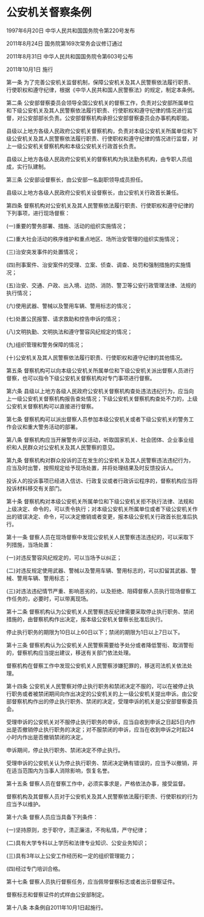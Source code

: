 # 公安机关督察条例

1997年6月20日 中华人民共和国国务院令第220号发布　

2011年8月24日 国务院第169次常务会议修订通过

2011年8月31日 中华人民共和国国务院令第603号公布

2011年10月1日 施行

<!-- INFO END -->

第一条 为了完善公安机关监督机制，保障公安机关及其人民警察依法履行职责、行使职权和遵守纪律，根据《中华人民共和国人民警察法》的规定，制定本条例。

第二条 公安部督察委员会领导全国公安机关的督察工作，负责对公安部所属单位和下级公安机关及其人民警察依法履行职责、行使职权和遵守纪律的情况进行监督，对公安部部长负责。公安部督察机构承担公安部督察委员会办事机构职能。

县级以上地方各级人民政府公安机关督察机构，负责对本级公安机关所属单位和下级公安机关及其人民警察依法履行职责、行使职权和遵守纪律的情况进行监督，对上一级公安机关督察机构和本级公安机关行政首长负责。

县级以上地方各级人民政府公安机关的督察机构为执法勤务机构，由专职人员组成，实行队建制。

第三条 公安部设督察长，由公安部一名副职领导成员担任。

县级以上地方各级人民政府公安机关设督察长，由公安机关行政首长兼任。

第四条 督察机构对公安机关及其人民警察依法履行职责、行使职权和遵守纪律的下列事项，进行现场督察：

(一)重要的警务部署、措施、活动的组织实施情况；

(二)重大社会活动的秩序维护和重点地区、场所治安管理的组织实施情况；

(三)治安突发事件的处置情况；

(四)刑事案件、治安案件的受理、立案、侦查、调查、处罚和强制措施的实施情况；

(五)治安、交通、户政、出入境、边防、消防、警卫等公安行政管理法律、法规的执行情况；

(六)使用武器、警械以及警用车辆、警用标志的情况；

(七)处置公民报警、请求救助和控告申诉的情况；

(八)文明执勤、文明执法和遵守警容风纪规定的情况；

(九)组织管理和警务保障的情况；

(十)公安机关及其人民警察依法履行职责、行使职权和遵守纪律的其他情况。

第五条 督察机构可以向本级公安机关所属单位和下级公安机关派出督察人员进行督察，也可以指令下级公安机关督察机构对专门事项进行督察。

第六条 县级以上地方各级人民政府公安机关督察机构查处违法违纪行为，应当向上一级公安机关督察机构报告查处情况；下级公安机关督察机构查处不力的，上级公安机关督察机构可以直接进行督察。

第七条 督察机构可以派出督察人员参加本级公安机关或者下级公安机关的警务工作会议和重大警务活动的部署。

第八条 督察机构应当开展警务评议活动，听取国家机关、社会团体、企业事业组织和人民群众对公安机关及其人民警察的意见。

第九条 督察机构对群众投诉的正在发生的公安机关及其人民警察违法违纪行为，应当及时出警，按照规定给予现场处置，并将处理结果及时反馈投诉人。

投诉人的投诉事项已经进入信访、行政复议或者行政诉讼程序的，督察机构应当将投诉材料移交有关部门。

第十条 督察机构对本级公安机关所属单位和下级公安机关拒不执行法律、法规和上级决定、命令的，可以责令执行；对本级公安机关所属单位或者下级公安机关作出的错误决定、命令，可以决定撤销或者变更，报本级公安机关行政首长批准后执行。

第十一条 督察人员在现场督察中发现公安机关人民警察违法违纪的，可以采取下列措施，当场处置：

(一)对违反警容风纪规定的，可以当场予以纠正；

(二)对违反规定使用武器、警械以及警用车辆、警用标志的，可以扣留其武器、警械、警用车辆、警用标志；

(三)对违法违纪情节严重、影响恶劣的，以及拒绝、阻碍督察人员执行现场督察工作任务的，必要时，可以带离现场。

第十二条 督察机构认为公安机关人民警察违反纪律需要采取停止执行职务、禁闭措施的，由督察机构作出决定，报本级公安机关督察长批准后执行。

停止执行职务的期限为10日以上60日以下；禁闭的期限为1日以上7日以下。

第十三条 督察机构认为公安机关人民警察需要给予处分或者降低警衔、取消警衔的，督察机构应当提出建议，移送有关部门依法处理。

督察机构在督察工作中发现公安机关人民警察涉嫌犯罪的，移送司法机关依法处理。

第十四条 公安机关人民警察对停止执行职务和禁闭决定不服的，可以在被停止执行职务或者被禁闭期间向作出决定的公安机关的上一级公安机关提出申诉。由公安部督察机构作出的停止执行职务、禁闭的决定，受理申诉的机关是公安部督察委员会。

受理申诉的公安机关对不服停止执行职务的申诉，应当自收到申诉之日起5日内作出是否撤销停止执行职务的决定；对不服禁闭的申诉，应当在收到申诉之时起24小时内作出是否撤销禁闭的决定。

申诉期间，停止执行职务、禁闭决定不停止执行。

受理申诉的公安机关认为停止执行职务、禁闭决定确有错误的，应当予以撤销，并在适当范围内为当事人消除影响，恢复名誉。

第十五条 督察人员在督察工作中，必须实事求是，严格依法办事，接受监督。

督察机构及其督察人员对于公安机关及其人民警察依法履行职责、行使职权的行为应当予以维护。

第十六条 督察人员应当具备下列条件：

(一)坚持原则，忠于职守，清正廉洁，不徇私情，严守纪律；

(二)具有大学专科以上学历和法律专业知识、公安业务知识；

(三)具有3年以上公安工作经历和一定的组织管理能力；

(四)经过专门培训合格。

第十七条 督察人员执行督察任务，应当佩带督察标志或者出示督察证件。

督察标志和督察证件的式样由公安部制定。

第十八条 本条例自2011年10月1日起施行。